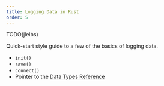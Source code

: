 ```yaml
---
title: Logging Data in Rust
order: 5
---
```


TODO(jleibs)

Quick-start style guide to a few of the basics of logging data.
 - `init()`
 - `save()`
 - `connect()`
 - Pointer to the [Data Types Reference](../reference/data-types)
